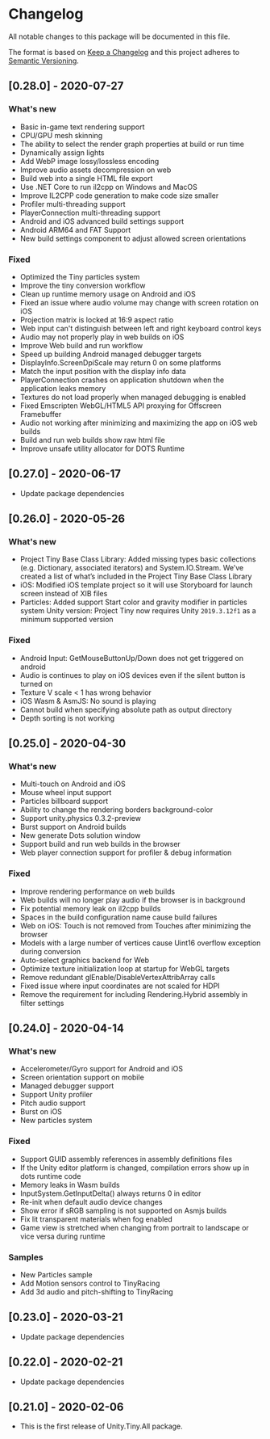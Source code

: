 # Changelog
All notable changes to this package will be documented in this file.

The format is based on [Keep a Changelog](http://keepachangelog.com/en/1.0.0/)
and this project adheres to [Semantic Versioning](http://semver.org/spec/v2.0.0.html).

## [0.28.0] - 2020-07-27
### What's new
* Basic in-game text rendering support
* CPU/GPU mesh skinning 
* The ability to select the render graph properties at build or run time
* Dynamically assign lights
* Add WebP image lossy/lossless encoding
* Improve audio assets decompression on web
* Build web into a single HTML file export 
* Use .NET Core to run il2cpp on Windows and MacOS
* Improve IL2CPP code generation to make code size smaller
* Profiler multi-threading support
* PlayerConnection multi-threading support
* Android and iOS advanced build settings support
* Android ARM64 and FAT Support
* New build settings component to adjust allowed screen orientations

### Fixed
* Optimized the Tiny particles system
* Improve the tiny conversion workflow
* Clean up runtime memory usage on Android and iOS  
* Fixed an issue where audio volume may change with screen rotation on iOS
* Projection matrix is locked at 16:9 aspect ratio
* Web input can't distinguish between left and right keyboard control keys
* Audio may not properly play in web builds on iOS
* Improve Web build and run workflow
* Speed up building Android managed debugger targets
* DisplayInfo.ScreenDpiScale may return 0 on some platforms 
* Match the input position with the display info data
* PlayerConnection crashes on application shutdown when the application leaks memory 
* Textures do not load properly when managed debugging is enabled
* Fixed Emscripten WebGL/HTML5 API proxying for Offscreen Framebuffer
* Audio not working after minimizing and maximizing the app on iOS web builds
* Build and run web builds show raw html file
* Improve unsafe utility allocator for DOTS Runtime

## [0.27.0] - 2020-06-17
* Update package dependencies 

## [0.26.0] - 2020-05-26
### What's new
* Project Tiny Base Class Library: Added missing types basic collections (e.g. Dictionary, associated iterators) and System.IO.Stream. We’ve created a list of what’s included in the Project Tiny Base Class Library
* iOS: Modified iOS template project so it will use Storyboard for launch screen instead of XIB files
* Particles: Added support Start color and gravity modifier in particles system
Unity version: Project Tiny now requires Unity `2019.3.12f1` as a minimum supported version

### Fixed
* Android Input: GetMouseButtonUp/Down does not get triggered on android
* Audio is continues to play on iOS devices even if the silent button is turned on
* Texture V scale < 1 has wrong behavior
* iOS Wasm & AsmJS: No sound is playing
* Cannot build when specifying absolute path as output directory
* Depth sorting is not working

## [0.25.0] - 2020-04-30
### What's new
* Multi-touch on Android and iOS
* Mouse wheel input support
* Particles billboard support 
* Ability to change the rendering borders background-color
* Support unity.physics 0.3.2-preview 
* Burst support on Android builds
* New generate Dots solution window
* Support build and run web builds in the browser
* Web player connection support for profiler & debug information

### Fixed
* Improve rendering performance on web builds 
* Web builds will no longer play audio if the browser is in background
* Fix potential memory leak on il2cpp builds
* Spaces in the build configuration name cause build failures
* Web on iOS: Touch is not removed from Touches after minimizing the browser
* Models with a large number of vertices cause Uint16 overflow exception during conversion
* Auto-select graphics backend for Web
* Optimize texture initialization loop at startup for WebGL targets
* Remove redundant glEnable/DisableVertexAttribArray calls
* Fixed issue where input coordinates are not scaled for HDPI
* Remove the requirement for including Rendering.Hybrid assembly in filter settings


## [0.24.0] - 2020-04-14
### What's new
- Accelerometer/Gyro support for Android and iOS
- Screen orientation support on mobile
- Managed debugger support
- Support Unity profiler
- Pitch audio support
- Burst on iOS
- New particles system

### Fixed
- Support GUID assembly references in assembly definitions files
- If the Unity editor platform is changed, compilation errors show up in dots runtime code
- Memory leaks in Wasm builds
- InputSystem.GetInputDelta() always returns 0 in editor
- Re-init when default audio device changes
- Show error if sRGB sampling is not supported on Asmjs builds
- Fix lit transparent materials when fog enabled
- Game view is stretched when changing from portrait to landscape or vice versa during runtime

### Samples
- New Particles sample
- Add Motion sensors control to TinyRacing
- Add 3d audio and pitch-shifting to TinyRacing 


## [0.23.0] - 2020-03-21
* Update package dependencies

## [0.22.0] - 2020-02-21
* Update package dependencies

## [0.21.0] - 2020-02-06

* This is the first release of Unity.Tiny.All package.
